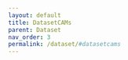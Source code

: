 ```yaml
---
layout: default
title: DatasetCAMs
parent: Dataset
nav_order: 3
permalink: /dataset/#datasetcams
---
```

